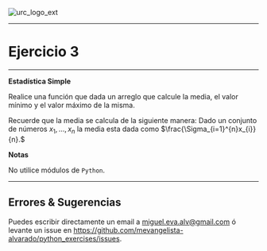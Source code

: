![urc_logo_ext](https://github.com/URC-MAC/.github/assets/28746720/1d2b04df-5870-457b-82ab-4eb97ec99e17)
___

# Ejercicio 3
___

__Estadística Simple__

Realice una función que dada un arreglo que calcule la media, el valor mínimo y el valor máximo de la misma.

Recuerde que la media se calcula de la siguiente manera: Dado un conjunto de números $x_{1}, \dots, x_{n}$ la media esta dada como $\frac{\Sigma_{i=1}^{n}x_{i}}{n}.$


**Notas**  

No utilice módulos de `Python`.

___

## Errores & Sugerencias

Puedes escribir directamente un email a [miguel.eva.alv@gmail.com](mailto:miguel.eva.alv@gmail.com) ó levante un issue en https://github.com/mevangelista-alvarado/python_exercises/issues.
